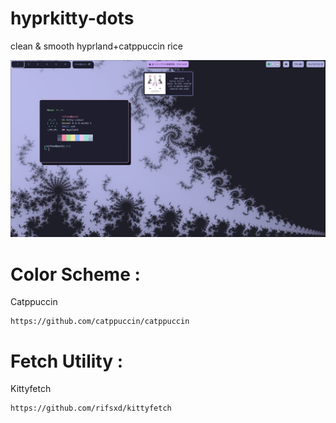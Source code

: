 # hyprkitty-dots
 clean & smooth hyprland+catppuccin rice
 
 <img src="/assets/hyprkitty.png">
 
# Color Scheme :
Catppuccin
    
```
https://github.com/catppuccin/catppuccin
```
 
# Fetch Utility :
Kittyfetch
    
```
https://github.com/rifsxd/kittyfetch
```
